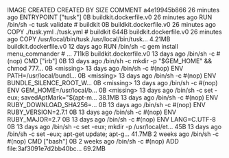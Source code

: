 IMAGE               CREATED             CREATED BY                                      SIZE                COMMENT
a4e19945b866        26 minutes ago      ENTRYPOINT ["tusk"]                             0B                  buildkit.dockerfile.v0
<missing>           26 minutes ago      RUN /bin/sh -c tusk validate # buildkit         0B                  buildkit.dockerfile.v0
<missing>           26 minutes ago      COPY ./tusk.yml ./tusk.yml # buildkit           644B                buildkit.dockerfile.v0
<missing>           26 minutes ago      COPY /usr/local/bin/tusk /usr/local/bin/tusk…   4.21MB              buildkit.dockerfile.v0
<missing>           12 days ago         RUN /bin/sh -c gem install menu_commander # …   711kB               buildkit.dockerfile.v0
<missing>           13 days ago         /bin/sh -c #(nop)  CMD ["irb"]                  0B
<missing>           13 days ago         /bin/sh -c mkdir -p "$GEM_HOME" && chmod 777…   0B
<missing>           13 days ago         /bin/sh -c #(nop)  ENV PATH=/usr/local/bundl…   0B
<missing>           13 days ago         /bin/sh -c #(nop)  ENV BUNDLE_SILENCE_ROOT_W…   0B
<missing>           13 days ago         /bin/sh -c #(nop)  ENV GEM_HOME=/usr/local/b…   0B
<missing>           13 days ago         /bin/sh -c set -eux;   savedAptMark="$(apt-m…   38.1MB
<missing>           13 days ago         /bin/sh -c #(nop)  ENV RUBY_DOWNLOAD_SHA256=…   0B
<missing>           13 days ago         /bin/sh -c #(nop)  ENV RUBY_VERSION=2.7.1       0B
<missing>           13 days ago         /bin/sh -c #(nop)  ENV RUBY_MAJOR=2.7           0B
<missing>           13 days ago         /bin/sh -c #(nop)  ENV LANG=C.UTF-8             0B
<missing>           13 days ago         /bin/sh -c set -eux;  mkdir -p /usr/local/et…   45B
<missing>           13 days ago         /bin/sh -c set -eux;  apt-get update;  apt-g…   41.7MB
<missing>           2 weeks ago         /bin/sh -c #(nop)  CMD ["bash"]                 0B
<missing>           2 weeks ago         /bin/sh -c #(nop) ADD file:3af3091e7d2bb40bc…   69.2MB
